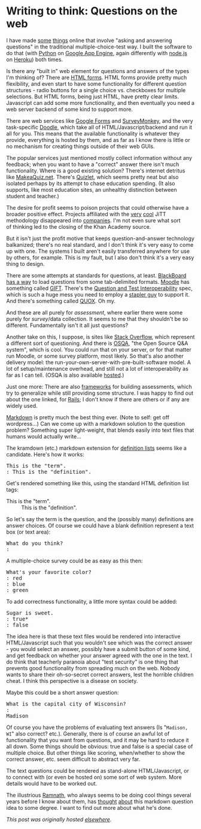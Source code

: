 # Writing to think: Questions on the web



I have made <a href="http://www.naldaramjui.com/TOPIK">some</a> <a href="http://mcasta.net/">things</a> online that involve "asking and answering questions" in the traditional multiple-choice-test way. I built the software to do that (with <a href="https://www.python.org/">Python</a> on&#160;<a href="https://developers.google.com/appengine/">Google App Engine</a>, again differently with <a href="http://nodejs.org/">node.js</a> on <a href="https://www.heroku.com/">Heroku</a>) both times.

Is there any "built in" web element for questions and answers of the types I'm thinking of? There are <a href="http://www.w3schools.com/html/html_forms.asp">HTML forms</a>. HTML forms provide pretty much flexibility, and even start to have some functionality for different question structures - radio buttons for a single choice vs. checkboxes for multiple selections. But HTML forms, being just HTML, have pretty clear limits. Javascript can add some more functionality, and then eventually you need a web server backend of some kind to support more.

There are web services like <a href="http://www.google.com/google-d-s/createforms.html">Google Forms</a> and <a href="https://www.surveymonkey.com/">SurveyMonkey</a>, and the very task-specific <a href="http://doodle.com/">Doodle</a>, which take all of HTML/Javascript/backend and run it all for you. This means that the available functionality is whatever they provide, everything is hosted by them, and as far as I know there is little or no mechanism for creating things outside of their web GUIs.

The popular services just mentioned mostly collect information without any feedback; when you want to have a "correct" answer there isn't much functionality. Where is a good existing solution? There's internet detritus like <a href="http://makeaquiz.net/">MakeaQuiz.net</a>. There's <a href="http://quizlet.com/">Quizlet</a>, which seems pretty neat but also isolated perhaps by its attempt to chase education spending. (It also supports, like most education sites, an unhealthy distinction between student and teacher.)

The desire for profit seems to poison projects that could otherwise have a broader positive effect. Projects affiliated with the <a href="http://planspace.org/2013/10/08/just-in-time-teaching-jitt-very-cool-but-hamstrung-by-lousy-name-and-lack-of-implementation/">very</a> <a href="http://planspace.org/2013/10/12/just-in-time-teaching-blending-active-learning-with-web-technology/">cool</a> JiTT methodology disappeared into&#160;<a href="http://webassign.net/">companies</a>. I'm not even sure what sort of&#160;thinking led to the closing of the Khan Academy source.

But it isn't just the profit motive that keeps question-and-answer technology balkanized; there's no real standard, and I don't think it's very easy to come up with one. The systems I built aren't easily transferred anywhere for use by others, for example. This is my fault, but I also don't think it's a very easy thing to design.

There are some attempts at standards for questions, at least. <a href="http://www.blackboard.com/">BlackBoard</a> <a href="http://help.blackboard.com/en-us/Learn/9.1_SP_10_and_SP_11/Instructor/070_Tests_Surveys_Pools/106_Uploading_Questions">has a way</a> to load questions from some tab-delimited formats. <a href="http://moodle.com/">Moodle</a> has something called <a href="http://en.wikipedia.org/wiki/GIFT_(file_format)">GIFT</a>. There's the <a href="http://en.wikipedia.org/wiki/QTI">Question and Test Interoperability</a> spec, which is such a huge mess you need to employ a <a href="http://officesupplygeek.com/wp-content/uploads/2010/06/MiltonStapler.jpg">stapler guy</a> to support it. And there's something called <a href="http://en.wikipedia.org/wiki/Question_Object_File_Format">QUOX</a>. Oh my.

And&#160;these are all purely for <em>assessment</em>, where earlier there were some purely for <em>survey</em>/data collection. It seems to me that they shouldn't be so different. Fundamentally isn't it all just questions?

Another take on this, I suppose, is sites like <a href="http://stackoverflow.com/">Stack Overflow</a>, which represent a different sort of questioning. And there is&#160;<a href="http://www.osqa.net/">OSQA</a>, "the Open Source Q&amp;A system", which is cool. You could run that on your server, or for that matter run Moodle, or some survey platform, most likely. So that's also another delivery model: the run-your-own-server-with-pre-built-software model. A lot of setup/maintenance overhead, and still not a lot of interoperability as far as I can tell. (OSQA is also available <a href="http://ianswer.me/">hosted</a>.)

Just one more: There are also <a href="https://github.com/salex/Assessable">frameworks</a> for building assessments, which try to generalize while still providing some structure. I was happy to find out about the one linked, for <a href="http://rubyonrails.org/">Rails</a>; I don't know if there are others or if any are widely used.

<a href="https://daringfireball.net/projects/markdown/">Markdown</a> is pretty much the best thing ever. (Note to self: get off wordpress...) Can we come up with a markdown solution to the question problem? Something super light-weight, that blends easily into text files that humans would actually write...

The kramdown (etc.) markdown extension for <a href="http://kramdown.gettalong.org/syntax.html#definition-lists">definition lists</a> seems like a candidate. Here's how it works:

<pre>This is the "term".
: This is the "definition".</pre>
Get's rendered something like this, using the standard HTML definition list tags:

<dl>
<dt>This is the "term".</dt>
<dd>This is the "definition".</dd>
</dl>So let's say the term is the question, and the (possibly many) definitions are answer choices. Of course we could have a blank definition represent a text box (or text area):
<pre>What do you think?
:</pre>
A multiple-choice survey could be as easy as this then:
<pre>What's your favorite color?
: red
: blue
: green</pre>
To add correctness functionality, a little more syntax could be added:
<pre>Sugar is sweet.
: true*
: false</pre>
The idea here is that these text files would be rendered into interactive HTML/Javascript such that you wouldn't see which was the correct answer - you would select an answer, possibly have a submit button of some kind, and get feedback on whether your answer agreed with the one in the text. I do think that teacherly paranoia about "test security" is one thing that prevents good functionality from spreading much on the web. Nobody wants to share their oh-so-secret correct answers, lest the horrible children cheat. I think this perspective is a disease on society.

Maybe this could be a short answer question:
<pre>What is the capital city of Wisconsin?
:
Madison</pre>
Of course you have the problems of evaluating text answers (Is "<code>Madison, WI</code>" also correct? etc.). Generally, there is of course an awful lot of functionality that you want from questions, and it may be hard to reduce it all down. Some things should be obvious: true and false is a special case of multiple choice. But other things like scoring, when/whether to show the correct answer, etc. seem difficult to abstract very far.

The text questions could be rendered as stand-alone HTML/Javascript, or to connect with (or even be hosted on) some sort of web system. More details would have to be worked out.

The illustrious <a href="https://github.com/ramnathv">Ramnath</a>, who always seems to be doing cool things several years before I know about them, has <a href="https://github.com/ramnathv/mgcr271/issues/6">thought</a> <a href="https://github.com/ramnathv/mgcr271/issues/36">about</a> this markdown question idea to some degree. I want to find out more about what he's done.



*This post was originally hosted [elsewhere](https://planspacedotorg.wordpress.com/2014/04/26/wtt-abstracting-questions/).*
